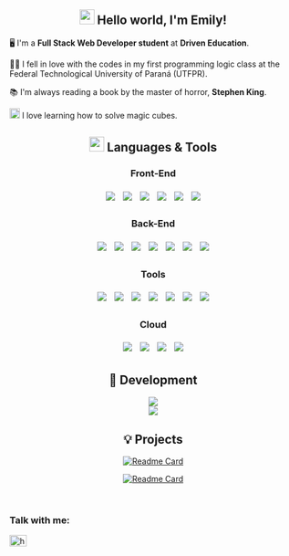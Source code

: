   
<div align="center">

## <img src="https://user-images.githubusercontent.com/42378118/110234147-e3259600-7f4e-11eb-95be-0c4047144dea.gif" width="26"> Hello world, I'm Emily!  

<div align="start">

🖥️ I'm a **Full Stack Web Developer student** at **Driven Education**. 

👷🏻 I fell in love with the codes in my first programming logic class at the Federal Technological University of Paraná (UTFPR).

📚 I'm always reading a book by the master of horror, **Stephen King**.

<img width="18px" src="https://www.free-emoticons.com/files/objects-emoticons/12051.png" /> I love learning how to solve magic cubes.

</div>

## <img width="26" src="https://media1.giphy.com/media/IauL6LvGNlT3ffhcqq/giphy.gif"> Languages & Tools

 ### Front-End
<div>
 <img style='margin: 5px;' src="https://img.shields.io/badge/javascript%20-%2320232a.svg?&style=for-the-badge&color=F7DF1E&logo=javascript&logoColor=000000" />
  <img style='margin: 5px;' src="https://img.shields.io/badge/CSS3%20-%2320232a.svg?&style=for-the-badge&color=1572B6&logo=CSS3&logoColor=ffffff"/>
  <img style='margin: 5px;' src="https://img.shields.io/badge/HTML5%20-%2320232a.svg?&style=for-the-badge&color=E34F26&logo=HTML5&logoColor=ffffff"/>
  <img style='margin: 5px;' src="https://img.shields.io/badge/react%20-%2320232a.svg?&style=for-the-badge&color=363636&logo=react&logoColor=q61DAFB"/>
  <img style='margin: 5px;' src="https://img.shields.io/badge/styled components%20-%2320232a.svg?&style=for-the-badge&color=DB7093&logo=styled-components&logoColor=ffffff"/>
    <img style='margin: 5px;' src="https://img.shields.io/badge/Cypress%20-%2320232a.svg?&style=for-the-badge&color=17202C&logo=Cypress&logoColor=ffffff"/>
</div>

 ### Back-End
<div>
  <img style='margin: 5px;' src="https://img.shields.io/badge/node js%20-%2320232a.svg?&style=for-the-badge&color=339933&logo=node.js&logoColor=ffffff"/>
  <img style='margin: 5px;' src="https://img.shields.io/badge/Express%20-%2320232a.svg?&style=for-the-badge&color=000000&logo=Express&logoColor=ffffff"/>
  <img style='margin: 5px;' src="https://img.shields.io/badge/TypeScript%20-%2320232a.svg?&style=for-the-badge&color=3178C6&logo=TypeScript&logoColor=ffffff"/>
  <img style='margin: 5px;' src="https://img.shields.io/badge/Mongo db%20-%2320232a.svg?&style=for-the-badge&color=47A248&logo=MongoDB&logoColor=ffffff"/>
  <img style='margin: 5px;' src="https://img.shields.io/badge/PostgreSQL%20-%2320232a.svg?&style=for-the-badge&color=4169E1&logo=PostgreSQL&logoColor=ffffff"/>
  <img style='margin: 5px;' src="https://img.shields.io/badge/Prisma%20-%2320232a.svg?&style=for-the-badge&color=4C51BF&logo=Prisma&logoColor=ffffff"/>
  <img style='margin: 5px;' src="https://img.shields.io/badge/jest%20-%2320232a.svg?&style=for-the-badge&color=C21325&logo=jest&logoColor=ffffff"/>

</div>

### Tools
<div>
 <img style='margin: 5px;' src="https://img.shields.io/badge/visual studio code%20-%2320232a.svg?&style=for-the-badge&color=007ACC&logo=visualstudiocode&logoColor=ffffff"/>
  <img style='margin: 5px;' src="https://img.shields.io/badge/trello%20-%2320232a.svg?&style=for-the-badge&color=0052CC&logo=trello&logoColor=ffffff"/>
  <img style='margin: 5px;' src="https://img.shields.io/badge/linux%20-%2320232a.svg?&style=for-the-badge&color=FCC624&logo=linux&logoColor=000000"/>
  <img style='margin: 5px;' src="https://img.shields.io/badge/github actions%20-%2320232a.svg?&style=for-the-badge&color=000000&logo=github&logoColor=ffffff"/>
  <img style='margin: 5px;' src="https://img.shields.io/badge/Slack%20-%2320232a.svg?&style=for-the-badge&color=4A154B&logo=Slack&logoColor=ffffff"/>
  <img style='margin: 5px;' src="https://img.shields.io/badge/figma%20-%2320232a.svg?&style=for-the-badge&color=F24E1E&logo=Figma&logoColor=ffffff"/>
  <img style='margin: 5px;' src="https://img.shields.io/badge/docker-%230db7ed.svg?style=for-the-badge&logo=docker&logoColor=white"/>
 </div>

 ### Cloud
<div>
<img style='margin: 5px;' src="https://img.shields.io/badge/Vercel%20-%2320232a.svg?&style=for-the-badge&color=000000&logo=Vercel&logoColor=ffffff"/>
  <img style='margin: 5px;' src="https://img.shields.io/badge/Mongo Atlas%20-%2320232a.svg?&style=for-the-badge&color=ffffff&logo=MongoDB&logoColor=47A248"/>
  <img style='margin: 5px;' src="https://img.shields.io/badge/Heroku%20-%2320232a.svg?&style=for-the-badge&color=430098&logo=Heroku&logoColor=ffffff"/>
  <img style='margin: 5px;' src="https://img.shields.io/badge/Amazon AWS%20-%2320232a.svg?&style=for-the-badge&color=232F3E&logo=Amazon AWS&logoColor=FF9900"/>

  </div>
  
  </div>



<div align="center">


## :mechanical_arm:	 Development 

<img src="https://github-readme-stats.vercel.app/api/?username=emilynakano&&include_all_commits=trueshow_icons=true&theme=midnight-purple&count_private=true" />

 
  <br />
  
  
<img src="https://github-readme-stats.vercel.app/api/top-langs/?username=emilynakano&layout=compact&theme=midnight-purple&include_all_commits=true&count_private=true" />

## 💡	 Projects 

[![Readme Card](https://github-readme-stats.vercel.app/api/pin/?username=emilynakano&repo=shining-front&layout=compact&theme=midnight-purple)](https://github.com/emilynakano/shining-front)

[![Readme Card](https://github-readme-stats.vercel.app/api/pin/?username=emilynakano&repo=shining-back&layout=compact&theme=midnight-purple)](https://github.com/emilynakano/shining-back)


</div>
  

<br />

### Talk with me:


<a href="https://www.linkedin.com/in/emily-nakano-799566240/" target="blank"><img align="center" src="https://raw.githubusercontent.com/rahuldkjain/github-profile-readme-generator/master/src/images/icons/Social/linked-in-alt.svg" alt="https://www.linkedin.com/in/emily-nakano-799566240/" height="20" width="30" /></a> 

<br />



